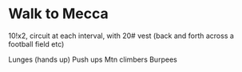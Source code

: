 # Walk to Mecca

10!x2, 
circuit at each interval, with 20# vest
(back and forth across a football field etc)

Lunges (hands up)
Push ups
Mtn climbers
Burpees